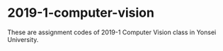 # 2019-1-computer-vision
These are assignment codes of 2019-1 Computer Vision class in Yonsei University.
